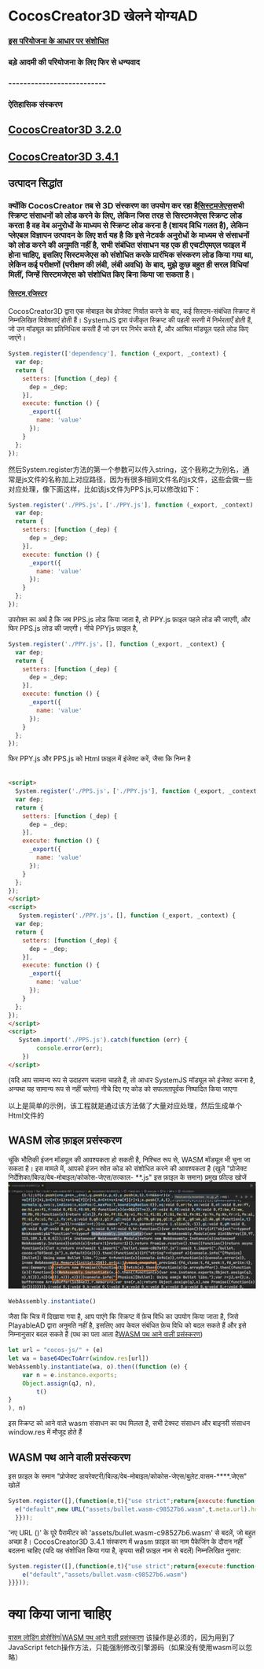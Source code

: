 # CocosCreator3D खेलने योग्यAD

### [इस परियोजना के आधार पर संशोधित](https://github.com/Jecced/c3d2one)

### बड़े आदमी की परियोजना के लिए फिर से धन्यवाद

### --------------------------

### ऐतिहासिक संस्करण

## [CocosCreator3D 3.2.0](./version/Version%203.2.0.md)

## [CocosCreator3D 3.4.1](./version/Version%203.4.1.md)

## उत्पादन सिद्धांत

### क्योंकि CocosCreator तब से 3D संस्करण का उपयोग कर रहा है[सिस्टमजेएस](https://github.com/systemjs/systemjs)सभी स्क्रिप्ट संसाधनों को लोड करने के लिए, लेकिन जिस तरह से सिस्टमजेएस स्क्रिप्ट लोड करता है वह वेब अनुरोधों के माध्यम से स्क्रिप्ट लोड करना है (शायद विधि गलत है), लेकिन प्लेएबल विज्ञापन उत्पादन के लिए शर्त यह है कि इसे नेटवर्क अनुरोधों के माध्यम से संसाधनों को लोड करने की अनुमति नहीं है, सभी संबंधित संसाधन यह एक ही एचटीएमएल फाइल में होना चाहिए, इसलिए सिस्टमजेएस को संशोधित करके प्रारंभिक संस्करण लोड किया गया था, लेकिन कई परीक्षणों (परीक्षण की लंबी, लंबी अवधि) के बाद, मुझे कुछ बहुत ही सरल विधियां मिलीं, जिन्हें सिस्टमजेएस को संशोधित किए बिना किया जा सकता है।

#### [सिस्टम.रजिस्टर](https://github.com/systemjs/systemjs/blob/main/docs/system-register.md)

CocosCreator3D द्वारा एक मोबाइल वेब प्रोजेक्ट निर्यात करने के बाद, कई सिस्टम-संबंधित स्क्रिप्ट में निम्नलिखित विशेषताएं होती हैं। SystemJS द्वारा पंजीकृत स्क्रिप्ट की पहली सरणी में निर्भरताएँ होती हैं, जो उन मॉड्यूल का प्रतिनिधित्व करती हैं जो उन पर निर्भर करते हैं, और आश्रित मॉड्यूल पहले लोड किए जाएंगे।

```javascript
System.register(['dependency'], function (_export, _context) {
  var dep;
  return {
    setters: [function (_dep) {
      dep = _dep;
    }],
    execute: function () {
      _export({
        name: 'value'
      });
    }
  };
});
```

然后System.register方法的第一个参数可以传入string，这个我称之为别名，通常是js文件的名称加上对应路径，因为有很多相同文件名的js文件，这些会做一些对应处理，像下面这样，比如该js文件为PPS.js,可以修改如下：

```javascript
System.register('./PPS.js'，['./PPY.js'], function (_export, _context) {
  var dep;
  return {
    setters: [function (_dep) {
      dep = _dep;
    }],
    execute: function () {
      _export({
        name: 'value'
      });
    }
  };
});
```

उपरोक्त का अर्थ है कि जब PPS.js लोड किया जाता है, तो PPY.js फ़ाइल पहले लोड की जाएगी, और फिर PPS.js लोड की जाएगी।
नीचे PPYjs फ़ाइल है,

```javascript
System.register('./PPY.js'，[], function (_export, _context) {
  var dep;
  return {
    setters: [function (_dep) {
      dep = _dep;
    }],
    execute: function () {
      _export({
        name: 'value'
      });
    }
  };
});
```

फिर PPY.js और PPS.js को Html फ़ाइल में इंजेक्ट करें, जैसा कि निम्न है

```html

<script>
  System.register('./PPS.js'，['./PPY.js'], function (_export, _context) {
  var dep;
  return {
    setters: [function (_dep) {
      dep = _dep;
    }],
    execute: function () {
      _export({
        name: 'value'
      });
    }
  };
});
</script>
<script>
   System.register('./PPY.js'，[], function (_export, _context) {
  var dep;
  return {
    setters: [function (_dep) {
      dep = _dep;
    }],
    execute: function () {
      _export({
        name: 'value'
      });
    }
  };
});
</script>
<script>
   System.import('./PPS.js').catch(function (err) {
        console.error(err);
    })
</script>
```

(यदि आप सामान्य रूप से उदाहरण चलाना चाहते हैं, तो आधार SystemJS मॉड्यूल को इंजेक्ट करना है, अन्यथा यह सामान्य रूप से नहीं चलेगा) नीचे दिए गए कोड को सफलतापूर्वक निष्पादित किया जाएगा

以上是简单的示例，该工程就是通过该方法做了大量对应处理，然后生成单个Html文件的

## WASM लोड फ़ाइल प्रसंस्करण

चूंकि भौतिकी इंजन मॉड्यूल की आवश्यकता हो सकती है, निश्चित रूप से, WASM मॉड्यूल भी चुना जा सकता है। इस मामले में, आपको इंजन स्रोत कोड को संशोधित करने की आवश्यकता है (खुले "प्रोजेक्ट निर्देशिका/बिल्ड/वेब-मोबाइल/कोकोस-जेएस/तत्काल- \*\*.js" इस फ़ाइल के समान)
प्रमुख फ़ील्ड खोजें![](./pic/Snipaste_2022-03-06_19-31-09.jpg)

```javascript
WebAssembly.instantiate()
```

जैसा कि चित्र में दिखाया गया है, आप पाएंगे कि स्क्रिप्ट में फ़ेच विधि का उपयोग किया जाता है, जिसे PlayableAD द्वारा अनुमति नहीं है, इसलिए आप केवल संबंधित फ़ेच विधि को बदल सकते हैं और इसे निम्नानुसार बदल सकते हैं (पथ का पता आता है[WASM पथ आने वाली प्रसंस्करण](./README.md#wasm路径传入处理))

```javascript
let url = "cocos-js/" + (e)
let wa = base64DecToArr(window.res[url])
WebAssembly.instantiate(wa, o).then((function (e) {
    var n = e.instance.exports;
    Object.assign(qJ, n),
        t()
}
), n) 
```

इस स्क्रिप्ट को आने वाले wasm संसाधन का पथ मिलता है, सभी टेक्स्ट संसाधन और बाइनरी संसाधन window.res में मौजूद होते हैं

## WASM पथ आने वाली प्रसंस्करण

इस फ़ाइल के समान "प्रोजेक्ट डायरेक्टरी/बिल्ड/वेब-मोबाइल/कोकोस-जेएस/बुलेट.वासम-\*\*\*\*.जेएस" खोलें

```javascript
System.register([],(function(e,t){"use strict";return{execute:function(){
  e("default",new URL("assets/bullet.wasm-c98527b6.wasm",t.meta.url).href)}
  }}));

```

'नए URL ()' के पूरे पैरामीटर को 'assets/bullet.wasm-c98527b6.wasm' से बदलें, जो बहुत अच्छा है। CocosCreator3D 3.4.1 संस्करण में wasm फ़ाइल का नाम पैकेजिंग के दौरान नहीं बदलना चाहिए (यदि यह संशोधित किया गया है, कृपया सही फ़ाइल नाम से बदलें)
निम्नलिखित नुसार:

```javascript
System.register([],(function(e,t){"use strict";return{execute:function(){
    e("default","assets/bullet.wasm-c98527b6.wasm")
}}}));

```

# क्या किया जाना चाहिए

[वासम लोडिंग प्रोसेसिंग](./README.md#wasm加载文件处理)\|[WASM पथ आने वाली प्रसंस्करण](./README.md#wasm路径传入处理)
该操作是必须的，因为用到了JavaScript fetch操作方法，只能强制修改引擎源码（如果没有使用wasm可以忽略）
